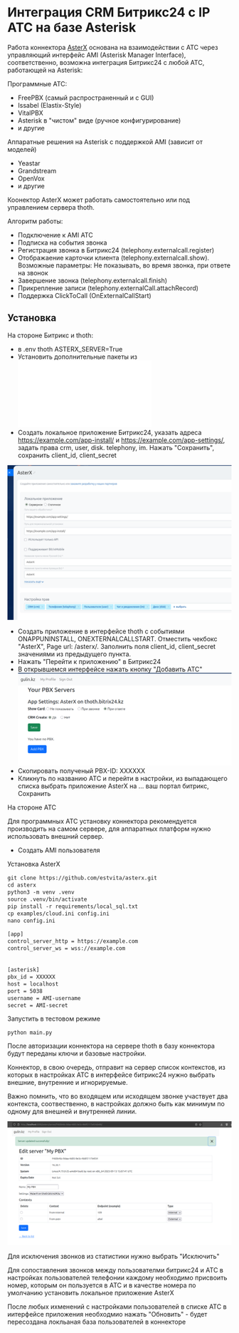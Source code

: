 # Интеграция CRM Битрикс24 с IP АТС на базе Asterisk

Работа коннектора [AsterX](https://github.com/estvita/AsterX) основана на взаимодействии с АТС через управляющий интерфейс AMI (Asterisk Manager Interface), соответственно, возможна интеграция Битрикс24 с любой АТС, работающей на Asterisk:

Программные АТС:
+ FreePBX (самый распространенный и с GUI)
+ Issabel (Elastix-Style)
+ VitalPBX
+ Asterisk в "чистом" виде (ручное конфигурирование)
+ и другие

Аппаратные решения на Asterisk с поддержкой AMI (зависит от моделей)
+ Yeastar
+ Grandstream
+ OpenVox 
+ и другие

Коонектор AsterX может работать самостоятельно или под управлением сервера thoth.

Алгоритм работы:
+ Подключение к AMI АТС
+ Подписка на события звонка
+ Регистрация звонка в Битрикс24 (telephony.externalcall.register)
+ Отображаение карточки клиента (telephony.externalcall.show). Возможные параметры: Не показывать, во время звонка, при ответе на звонок
+ Завершение звонка (telephony.externalcall.finish)
+ Прикрепление записи (telephony.externalCall.attachRecord)
+ Поддержка ClickToCall (OnExternalCallStart)


## Установка

На стороне Битрикс и thoth:
+ в .env thoth ASTERX_SERVER=True
+ Установить дополнительные пакеты из ![asterx.txt](/requirements/asterx.txt)
+ Создать локальное приложение Битрикс24, указать адреса https://example.com/app-install/ и https://example.com/app-settings/, задать права crm, user, disk. telephony, im. Нажать "Сохранить", сохранить client_id, client_secret

![asterx_b24](/docs/img/asterx_b24.png)
+ Создать приложение в интерфейсе thoth с событиями ONAPPUNINSTALL, ONEXTERNALCALLSTART. Отместить чекбокс "AsterX", Page url: /asterx/. Заполнить поля client_id, client_secret значениями из предыдущего пункта.
+ Нажать "Перейти к приложению" в Битрикс24
+ В открывшемся интерфейсе нажать кнопку "Добавить АТС"
![add_pbx](/docs/img/add_pbx.png)
+ Скопировать полученый PBX-ID: XXXXXX
+ Кликнуть по названию АТС и перейти в настройки, из выпадающего списка выбрать приложение AsterX на ... ваш портал битрикс, Сохранить

На стороне АТС 

Для программных АТС установку коннектора рекомендуется производить на самом сервере, для аппаратных платформ нужно использовать внешний сервер.
+ Создать AMI пользователя

Установка AsterX
```
git clone https://github.com/estvita/asterx.git
cd asterx
python3 -m venv .venv
source .venv/bin/activate
pip install -r requirements/local_sql.txt
cp examples/cloud.ini config.ini
nano config.ini
```

```
[app]
control_server_http = https://example.com
control_server_ws = wss://example.com


[asterisk]
pbx_id = XXXXXX
host = localhost
port = 5038
username = AMI-username
secret = AMI-secret
```

Запустить в тестовом режиме 
```
python main.py
```

После авторизации коннектора на сервере thoth в базу коннектора будут переданы ключи и базовые настройки. 

Коннектор, в свою очередь, отправит на сервер список контекстов, из которых в настройках АТС в интерфейсе битрикс24 нужно выбрать внешние, внутренние и игнорируемые. 

Важно помнить, что во входящем или исходящем звонке участвует два контекста, соотвественно, в настройках должно быть как минимум по одному для внешней и внутренней линии. 

![asterx_settings](/docs/img/asterx_settings.png)

Для исключения звонков из статистики нужно выбрать "Исключить" 

Для сопоставления звонков между пользователми битрикс24 и АТС в настройках пользователей телефонии каждому необходимо присвоить номер, которым он пользуется в АТС и в качестве номера по умолчанию установить локальное приложение AsterX

После любых ихменений с настройками пользователей в списке АТС в иитерфейсе приложения необходмио нажать "Обновить" -  будет пересоздана локльаная база пользователей в коннекторе 